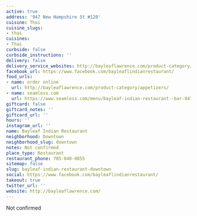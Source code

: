 ```yaml
---
active: true
address: '947 New Hampshire St #120'
cuisine: Thai
cuisine_slugs:
- thai
cuisines:
- Thai
curbside: false
curbside_instructions: ''
delivery: false
delivery_service_websites: http://bayleaflawrence.com/product-category/appetizers/
facebook_url: https://www.facebook.com/bayleaflindianrestaurant/
food_urls:
- name: order online
  url: http://bayleaflawrence.com/product-category/appetizers/
- name: seamless.com
  url: https://www.seamless.com/menu/bayleaf-indian-restaurant--bar-947-new-hampshire-st-lawrence/332871
giftcard: false
giftcard_notes: ''
giftcard_url: ''
hours: ''
instagram_url: ''
name: Bayleaf Indian Restaurant
neighborhood: Downtown
neighborhood_slug: downtown
notes: Not confirmed
place_type: Restaurant
restaurant_phone: 785-840-0855
sitemap: false
slug: bayleaf-indian-restaurant-downtown
social: https://www.facebook.com/bayleaflindianrestaurant/
takeout: true
twitter_url: ''
website: http://bayleaflawrence.com/
---
```


Not confirmed